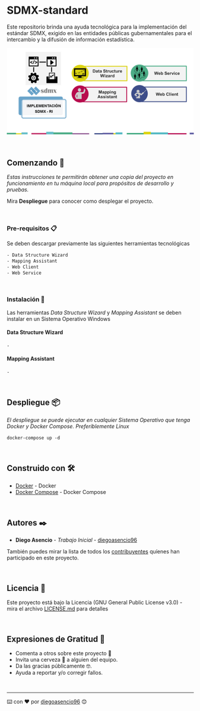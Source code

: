 # SDMX-standard

Este repositorio brinda una ayuda tecnológica para la implementación del estándar SDMX, exigido en las entidades públicas gubernamentales para el intercambio y la difusión de información estadística.

![Ciclo del proceso de implementación del estándar SDMX](resources/images/sdmx-estandar.jpg)

<br>

## Comenzando 🚀 

_Estas instrucciones te permitirán obtener una copia del proyecto en funcionamiento en tu máquina local para propósitos de desarrollo y pruebas._

Mira **Despliegue** para conocer como desplegar el proyecto.

<br>

### Pre-requisitos 📋

Se deben descargar previamente las siguientes herramientas tecnológicas 

```
- Data Structure Wizard
- Mapping Assistant
- Web Client
- Web Service
```

<br>

### Instalación 🔧

Las herramientas _Data Structure Wizard_ y _Mapping Assistant_ se deben instalar en un Sistema Operativo Windows

#### Data Structure Wizard

```
-
```

#### Mapping Assistant

```
-
```

<br>

## Despliegue 📦

_El despliegue se puede ejecutar en cualquier Sistema Operativo que tenga Docker y Docker Compose. Preferiblemente Linux_

```
docker-compose up -d
```

<br>

## Construido con 🛠️

* [Docker](https://docs.docker.com/install/) - Docker
* [Docker Compose](https://docs.docker.com/compose/) - Docker Compose

<br>

## Autores ✒️

* **Diego Asencio** - *Trabajo Inicial* - [diegoasencio96](https://github.com/diegoasencio96)

También puedes mirar la lista de todos los [contribuyentes](https://github.com/diegoasencio96/SDMX-standard/graphs/contributors) quíenes han participado en este proyecto. 

<br>

## Licencia 📄

Este proyecto está bajo la Licencia (GNU General Public License v3.0) - mira el archivo [LICENSE.md](LICENSE) para detalles

<br>

## Expresiones de Gratitud 🎁

* Comenta a otros sobre este proyecto 📢
* Invita una cerveza 🍺 a alguien del equipo. 
* Da las gracias públicamente 🤓.
* Ayuda a reportar y/o corregir fallos.

<br>

---
⌨️ con ❤️ por [diegoasencio96](https://github.com/diegoasencio96) 😊
